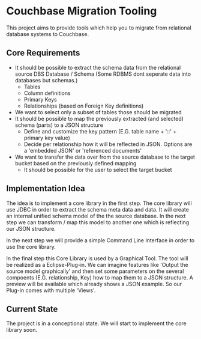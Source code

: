 # Couchbase Migration Tooling

This project aims to provide tools which help you to migrate from relational database systems to Couchbase.

## Core Requirements

* It should be possible to extract the schema data from the relational source DBS
 Database / Schema (Some RDBMS dont seperate data into databases but schemas.)
  * Tables
  * Column definitions
  * Primary Keys
  * Relationships (based on Foreign Key definitions)
* We want to select only a subset of tables those should be migrated
* It should be possible to map the previously extracted (and selected) schema (parts) to a JSON structure
  * Define and customize the key pattern (E.G. table name + '::' + primary key value)
  * Decide per relationship how it will be reflected in JSON. Options are a 'embedded JSON' or 'referenced documents'
* We want to transfer the data over from the source database to the target bucket based on the previously defined mapping
  * It should be possible for the user to select the target bucket

## Implementation Idea

The idea is to implement a core library in the first step. The core library will use JDBC in order to extract the schema meta data and data. It will create an internal unified schema model of the the source database. In the next step we can transform / map this model to another one which is reflecting our JSON structure. 

In the next step we will provide a simple Command Line Interface in order to use the core library.

In the final step this Core Library is used by a Graphical Tool. The tool will be realized as a Eclipse-Plug-in. We can imagine features like 'Output the source model graphically' and then set some parameters on the several compoents (E.G. relationship, Key) how to map them to a JSON structure. A preview will be available which already shows a JSON example. So our Plug-in comes with multiple 'Views'.

## Current State

The project is in a conceptional state. We will start to implement the core library soon.

